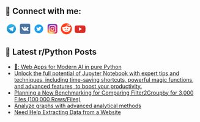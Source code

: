 ## 🔎 Connect with me:
[<img src="https://github.com/bullbesh/bullbesh/blob/main/images/Telegram.png" width="32" height="32" />](https://t.me/bullbesh)
[<img src="https://github.com/bullbesh/bullbesh/blob/main/images/VK.png" width="32" height="32" />](https://vk.com/bullbesh)
[<img src="https://github.com/bullbesh/bullbesh/blob/main/images/Twitter.png" width="32" height="32" />](https://twitter.com/bullbesh1)
[<img src="https://github.com/bullbesh/bullbesh/blob/main/images/Instagram.png" width="32" height="32" />](https://www.instagram.com/bullbesh)
[<img src="https://github.com/bullbesh/bullbesh/blob/main/images/Reddit.png" width="32" height="32" />](https://www.reddit.com/user/bullbesh)
[<img src="https://github.com/bullbesh/bullbesh/blob/main/images/YouTube.png" width="32" height="32" />](https://www.youtube.com/channel/UCtfjRs6uzgq5mfm8S06WTcg)

## 📕 Latest r/Python Posts
<!-- BLOG-POST-LIST:START -->
- [🎨: Web Apps for Modern AI in pure Python](https://www.reddit.com/r/Python/comments/142e5z4/web_apps_for_modern_ai_in_pure_python/)
- [Unlock the full potential of Jupyter Notebook with expert tips and techniques, including time-saving shortcuts, powerful magic functions, and advanced features, to boost your productivity.](https://www.reddit.com/r/Python/comments/1429nav/unlock_the_full_potential_of_jupyter_notebook/)
- [Planning a New Benchmarking for Comparing Filter2Groupby for 3,000 Files &lpar;100,000 Rows/Files&rpar;](https://www.reddit.com/r/Python/comments/1428zu9/planning_a_new_benchmarking_for_comparing/)
- [Analyze graphs with advanced analytical methods](https://www.reddit.com/r/Python/comments/1428k88/analyze_graphs_with_advanced_analytical_methods/)
- [Need Help Extracting Data from a Website](https://www.reddit.com/r/Python/comments/1427dk8/need_help_extracting_data_from_a_website/)
<!-- BLOG-POST-LIST:END -->
